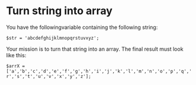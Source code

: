 # Turn string into array

You have the followingvariable containing the following string:

```$str = 'abcdefghijklmnopqrstuvxyz';```

Your mission is to turn that string into an array. The final result must look like this:


```$arrX = ['a','b','c','d','e','f','g','h','i','j','k','l','m','n','o','p','q','r','s','t','u','v','x','y','z'];```
